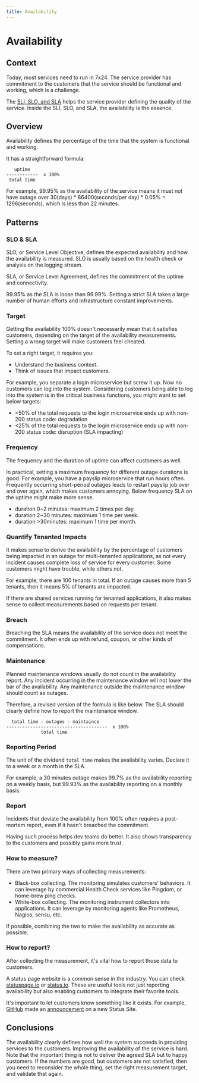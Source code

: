 ```yaml
---
title: Availability
---
```


# Availability

## Context

Today, most services need to run in 7x24. The service provider has commitment to the customers that the service should be functional and working, which is a challenge.

 The [SLI, SLO, and SLA](/the-difference-between-sli-slo-and-sla.html) helps the service provider defining the quality of the service.
 Inside the SLI, SLO, and SLA, the availability is the essence.

## Overview

Availability defines the percentage of the time that the system is functional and working.

It has a straightforward formula:

```
   uptime
------------  x 100%
 total time
```

For example, 99.95% as the availability of the service means it must not have outage over 30(days) * 86400(seconds/per day) * 0.05% = 1296(seconds), which is less than 22 minutes.

## Patterns

### SLO & SLA

SLO, or Service Level Objective, defines the expected availability and how the availability is measured. SLO is usually based on the health check or analysis on the logging stream.

SLA, or Service Level Agreement, defines the commitment of the uptime and connectivity.

99.95% as the SLA is loose than 99.99%. Setting a strict SLA takes a large number of human efforts and infrastructure constant improvements.

### Target

Getting the availability 100% doesn't necessarily mean that it satisfies customers, depending on the target of the availability measurements. Setting a wrong target will make customers feel cheated.

To set a right target, it requires you:

* Understand the business context.
* Think of issues that impact customers.

For example, you separate a login microservice but screw it up. Now no customers can log into the system. Considering customers being able to log into the system is in the critical business functions, you might want to set below targets:

* <50% of the total requests to the login microservice ends up with non-200 status code: degradation
* <25% of the total requests to the login microservice ends up with non-200 status code: disruption (SLA impacting)

### Frequency

The frequency and the duration of uptime can affect customers as well.

In practical, setting a maximum frequency for different outage durations is good. For example, you have a payslip microservice that run hours often. Frequently occurring short-period outages leads to restart payslip job over and over again, which makes customers annoying. Below frequency SLA on the uptime might make more sense.

* duration 0~2 minutes: maximum 2 times per day.
* duration 2~30 minutes: maximum 1 time per week.
* duration >30minutes: maximum 1 time per month.

### Quantify Tenanted Impacts

It makes sense to derive the availability by the percentage of customers being impacted in an outage for multi-tenanted applications, as not every incident causes complete loss of service for every customer. Some customers might have trouble, while others not.

For example, there are 100 tenants in total. If an outage causes more than 5 tenants, then it means 5% of tenants are impacted.

If there are shared services running for tenanted applications, it also makes sense to collect measurements based on requests per tenant.

### Breach

Breaching the SLA means the availability of the service does not meet the commitment. It often ends up with refund, coupon, or other kinds of compensations.

### Maintenance

Planned maintenance windows usually do not count in the availability report. Any incident occurring in the maintenance window will not lower the bar of the availability. Any maintenance outside the maintenance window should count as outages.

Therefore, a revised version of the formula is like below. The SLA  should clearly define how to report the maintenance window.

```
  total time - outages - maintaince
--------------------------------------  x 100%
             total time

```

### Reporting Period

The unit of the dividend `total time` makes the availability varies. Declare it to a week or a month in the SLA.

For example, a 30 minutes outage makes 99.7% as the availability reporting on a weekly basis, but 99.93% as the availability reporting on a monthly basis.

### Report

Incidents that deviate the availability from 100% often requires a post-mortem report, even if it hasn't breached the commitment.

Having such process helps dev teams do better. It also shows transparency to the customers and possibly gains more trust.

### How to measure?

There are two primary ways of collecting measurements:

* Black-box collecting. The monitoring simulates customers' behaviors. It can leverage by commercial Health Check services like Pingdom, or home-brew ping checks.
* White-box collecting. The monitoring instrument collectors into applications. It can leverage by monitoring agents like Prometheus, Nagios, sensu, etc.

If possible, combining the two to make the availability as accurate as possible.

### How to report?

After collecting the measurement, it's vital how to report those data to customers.

A status page website is a common sense in the industry. You can check [statuspage.io](http://statuspage.io/) or [status.io](https://status.io/). These are useful tools not just reporting availability but also enabling customers to integrate their favorite tools.

It's important to let customers know something like it exists. For example, [GitHub](https://github.com) made an [announcement](https://blog.github.com/2018-12-11-introducing-the-new-github-status-site/) on a new Status Site.

## Conclusions

The availability clearly defines how well the system succeeds in providing services to the customers. Improving the availability of the service is hard. Note that the important thing is not to deliver the agreed SLA but to happy customers. If the numbers are good, but customers are not satisfied, then you need to reconsider the whole thing, set the right measurement target, and validate that again.
